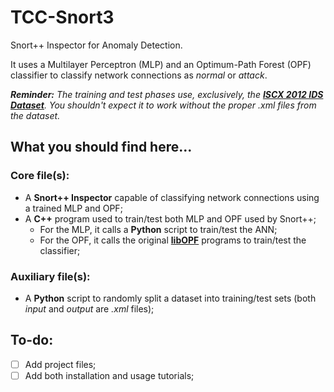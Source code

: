 # TCC-Snort3
Snort++ Inspector for Anomaly Detection.

It uses a Multilayer Perceptron (MLP) and an Optimum-Path Forest (OPF) classifier to classify network connections as *normal* or *attack*.

***Reminder:** The training and test phases use, exclusively, the [**ISCX 2012 IDS Dataset**](http://www.unb.ca/cic/datasets/ids.html). You shouldn't expect it to work without the proper *.xml* files from the dataset.* 
## What you should find here...
### Core file(s):
- A **Snort++ Inspector** capable of classifying network connections using a trained MLP and OPF;
- A **C++** program used to train/test both MLP and OPF used by Snort++;
  - For the MLP, it calls a **Python** script to train/test the ANN;
  - For the OPF, it calls the original [**libOPF**](https://github.com/alculquicondor/LibOPF) programs to train/test the classifier; 
### Auxiliary file(s):
- A **Python** script to randomly split a dataset into training/test sets (both *input* and *output* are *.xml* files);

## To-do:
- [ ] Add project files;
- [ ] Add both installation and usage tutorials;
